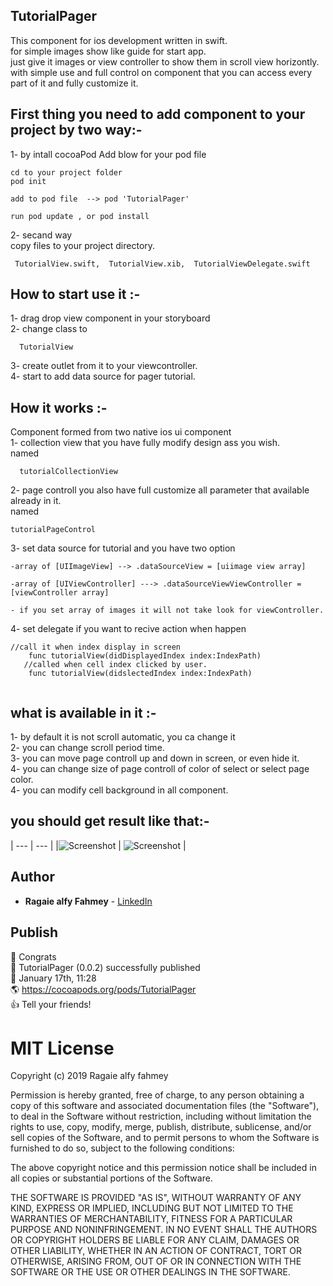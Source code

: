 ## TutorialPager

 
This component for ios development written in swift.<br />
for simple images show like guide for start app.<br />
just give it images or view controller to show them in scroll view horizontly.<br />
with simple use and full control on component that you can access every part of it and fully customize it.<br />
## First thing you need to add component to your project by two way:- 
1- by intall cocoaPod 
 Add blow for your pod file 
   ```
   cd to your project folder 
   pod init
   
   add to pod file  --> pod 'TutorialPager' 
   
   run pod update , or pod install
   ```
 2- secand way <br />
 copy files to your project directory.
 
     TutorialView.swift,  TutorialView.xib,  TutorialViewDelegate.swift
 
## How to start use it :-
1- drag drop view component in your storyboard<br />
2- change class to <br />
```
  TutorialView
```
3- create outlet from it to your viewcontroller.<br />
4- start to add data source for pager tutorial.<br />


## How it works :- 
Component formed from two native ios ui component <br />
1- collection view that you have fully modify design ass you wish.<br />
named
```
  tutorialCollectionView
```
2- page controll you also have full customize all parameter that available already in it.<br />
named
```
tutorialPageControl
```

3- set data source for tutorial and you have two option 

    -array of [UIImageView] --> .dataSourceView = [uiimage view array]
    
    -array of [UIViewController] ---> .dataSourceViewViewController = [viewController array]
    
    - if you set array of images it will not take look for viewController.
    
4- set delegate if you want to recive action when happen 
``` //both of two func are optional
//call it when index display in screen
    func tutorialView(didDisplayedIndex index:IndexPath)
   //called when cell index clicked by user. 
    func tutorialView(didslectedIndex index:IndexPath)
    
```
## what is available in it :-

1- by default it is not scroll automatic, you ca change it <br />
2- you can change scroll period time.<br />
3- you can move page controll up and down in screen, or even hide it.<br />
4- you can change size of page controll of color of select or select page color.<br />
4- you can modify cell background in all component.<br />

## you should get result like that:- 
| --- | --- |
|![Screenshot](https://github.com/ragaie/TutorialPager/blob/master/TutorialPager/screen%20shot%20and%20photos/screenShot2.png) |  ![Screenshot](https://github.com/ragaie/TutorialPager/blob/master/TutorialPager/screen%20shot%20and%20photos/screenShot1.png) |


## Author

* **Ragaie alfy Fahmey**  - [LinkedIn](www.linkedin.com/in/ragaie-alfy)

## Publish

 🎉  Congrats<br />
 🚀  TutorialPager (0.0.2) successfully published<br />
 📅  January 17th, 11:28<br />
 🌎  https://cocoapods.org/pods/TutorialPager<br />
 👍  Tell your friends!<br />


# MIT License

Copyright (c) 2019 Ragaie alfy fahmey

Permission is hereby granted, free of charge, to any person obtaining a copy of this software and associated documentation files (the "Software"), to deal in the Software without restriction, including without limitation the rights to use, copy, modify, merge, publish, distribute, sublicense, and/or sell copies of the Software, and to permit persons to whom the Software is furnished to do so, subject to the following conditions:

The above copyright notice and this permission notice shall be included in all copies or substantial portions of the Software.

THE SOFTWARE IS PROVIDED "AS IS", WITHOUT WARRANTY OF ANY KIND, EXPRESS OR IMPLIED, INCLUDING BUT NOT LIMITED TO THE WARRANTIES OF MERCHANTABILITY, FITNESS FOR A PARTICULAR PURPOSE AND NONINFRINGEMENT. IN NO EVENT SHALL THE AUTHORS OR COPYRIGHT HOLDERS BE LIABLE FOR ANY CLAIM, DAMAGES OR OTHER LIABILITY, WHETHER IN AN ACTION OF CONTRACT, TORT OR OTHERWISE, ARISING FROM, OUT OF OR IN CONNECTION WITH THE SOFTWARE OR THE USE OR OTHER DEALINGS IN THE SOFTWARE.

